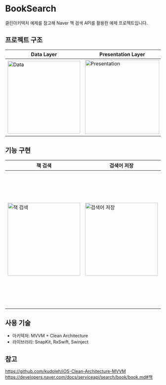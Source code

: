 # BookSearch
클린아키텍처 예제를 참고해 Naver 책 검색 API를 활용한 예제 프로젝트입니다.

## 프로젝트 구조
Data Layer | Presentation Layer | Domain Layer |  Infrastructure 
-----------|--------------------|--------------|-----------------
<img width="235" alt="Data" src="https://user-images.githubusercontent.com/41609708/221608120-2c14ae9b-09d7-4958-acea-a6c68f8b9aed.png">|<img width="240" alt="Presentation" src="https://user-images.githubusercontent.com/41609708/221608292-60f58a17-b130-4de4-84d8-50d809d3fedd.png">|<img width="237" alt="Domain" src="https://user-images.githubusercontent.com/41609708/221608796-a30884cf-c805-4812-a33d-031dcf0e2731.png">|<img width="243" alt="스크린샷 2023-02-28 00 12 41" src="https://user-images.githubusercontent.com/41609708/221612790-80c4cf10-fdfa-411f-ad64-f27a4005aedc.png">

## 기능 구현
| 책 검색 | 검색어 저장 | 다크모드 |
|--------|---------|--------|
<img width="235" alt="책 검색" src="https://user-images.githubusercontent.com/41609708/221614451-4625fd6d-ff9a-4bda-a9bf-b9a6502ce7c9.png">|<img width="235" alt="검색어 저장" src="https://user-images.githubusercontent.com/41609708/221614809-3cc87c06-f5ee-4bee-a123-1edc85008956.png">|<img width="220" alt="다크모드1" src="https://user-images.githubusercontent.com/41609708/221622303-13773c01-87f4-40ae-8f4b-6b6de6bbd525.png"><img width="220" alt="다크모드2" src="https://user-images.githubusercontent.com/41609708/221622909-928154a8-8624-4201-a61b-aa4835327a85.png">|

## 사용 기술
- 아키텍처: MVVM + Clean Architecture
- 라이브러리: SnapKit, RxSwift, Swinject

## 참고
https://github.com/kudoleh/iOS-Clean-Architecture-MVVM<br>
https://developers.naver.com/docs/serviceapi/search/book/book.md#책
